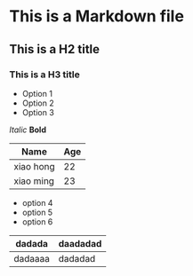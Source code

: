 # This is a Markdown file

## This is a H2 title

### This is a H3 title

- Option 1
- Option 2
- Option 3

*Italic* **Bold**


|Name|Age|
|---|---|
|xiao hong|22|
|xiao ming|23|


- option 4
- option 5
- option 6

|dadada|daadadad|
|---|---|
|dadaaaa|dadadad|
